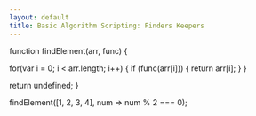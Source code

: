 ```yaml
---
layout: default
title: Basic Algorithm Scripting: Finders Keepers
---
```

function findElement(arr, func) {
  
  for(var i = 0; i < arr.length; i++) {
    if (func(arr[i])) {
      return arr[i];
    }
  }

  return undefined;
}

findElement([1, 2, 3, 4], num => num % 2 === 0);